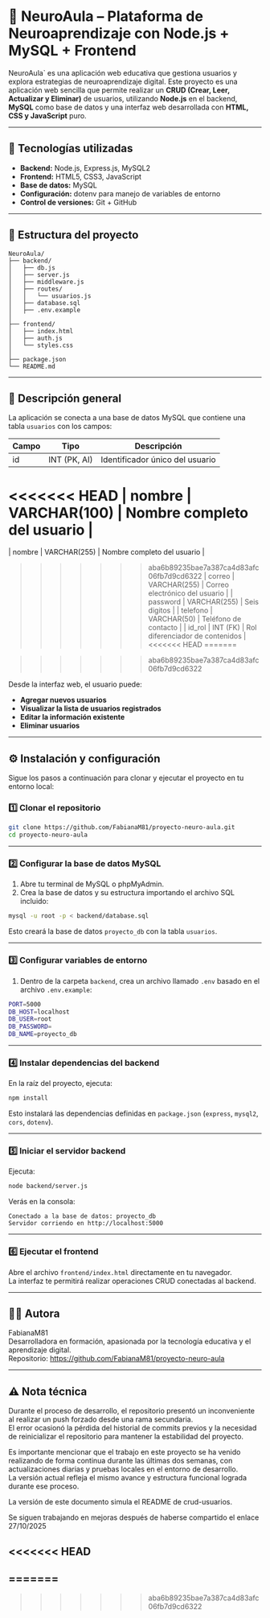 # 🧠 NeuroAula – Plataforma de Neuroaprendizaje con Node.js + MySQL + Frontend

NeuroAula` es una aplicación web educativa que gestiona usuarios y explora estrategias de neuroaprendizaje digital. Este proyecto es una aplicación web sencilla que permite realizar un **CRUD (Crear, Leer, Actualizar y Eliminar)** de usuarios, utilizando **Node.js** en el backend, **MySQL** como base de datos y una interfaz web desarrollada con **HTML, CSS y JavaScript** puro.


---

## 🚀 Tecnologías utilizadas

- **Backend:** Node.js, Express.js, MySQL2  
- **Frontend:** HTML5, CSS3, JavaScript  
- **Base de datos:** MySQL  
- **Configuración:** dotenv para manejo de variables de entorno  
- **Control de versiones:** Git + GitHub  

---

## 📂 Estructura del proyecto

```
NeuroAula/
├── backend/
│   ├── db.js
│   ├── server.js
│   ├── middleware.js
│   ├── routes/
│   │   └── usuarios.js
│   ├── database.sql
│   ├── .env.example
│
├── frontend/
│   ├── index.html
│   ├── auth.js
│   └── styles.css
│
├── package.json
└── README.md
```

---

## 🧾 Descripción general

La aplicación se conecta a una base de datos MySQL que contiene una tabla `usuarios` con los campos:

| Campo | Tipo | Descripción |
|-------|------|--------------|
| id | INT (PK, AI) | Identificador único del usuario |
<<<<<<< HEAD
| nombre | VARCHAR(100) | Nombre completo del usuario |
=======
| nombre | VARCHAR(255) | Nombre completo del usuario |
>>>>>>> aba6b89235bae7a387ca4d83afc06fb7d9cd6322
| correo | VARCHAR(255) | Correo electrónico del usuario |
| password | VARCHAR(255) | Seis digitos |
| telefono | VARCHAR(50) | Teléfono de contacto |
| id_rol | INT (FK) | Rol diferenciador de contenidos |
<<<<<<< HEAD
=======

>>>>>>> aba6b89235bae7a387ca4d83afc06fb7d9cd6322


Desde la interfaz web, el usuario puede:
- **Agregar nuevos usuarios**
- **Visualizar la lista de usuarios registrados**
- **Editar la información existente**
- **Eliminar usuarios**

---

## ⚙️ Instalación y configuración

Sigue los pasos a continuación para clonar y ejecutar el proyecto en tu entorno local:

### 1️⃣ Clonar el repositorio

```bash
git clone https://github.com/FabianaM81/proyecto-neuro-aula.git
cd proyecto-neuro-aula
```

---

### 2️⃣ Configurar la base de datos MySQL

1. Abre tu terminal de MySQL o phpMyAdmin.  
2. Crea la base de datos y su estructura importando el archivo SQL incluido:

```bash
mysql -u root -p < backend/database.sql
```

Esto creará la base de datos `proyecto_db` con la tabla `usuarios`.

---

### 3️⃣ Configurar variables de entorno

1. Dentro de la carpeta `backend`, crea un archivo llamado `.env` basado en el archivo `.env.example`:

```bash
PORT=5000
DB_HOST=localhost
DB_USER=root
DB_PASSWORD=
DB_NAME=proyecto_db
```

---

### 4️⃣ Instalar dependencias del backend

En la raíz del proyecto, ejecuta:

```bash
npm install
```

Esto instalará las dependencias definidas en `package.json` (`express`, `mysql2`, `cors`, `dotenv`).

---

### 5️⃣ Iniciar el servidor backend

Ejecuta:

```bash
node backend/server.js
```

Verás en la consola:

```
Conectado a la base de datos: proyecto_db
Servidor corriendo en http://localhost:5000
```

---

### 6️⃣ Ejecutar el frontend

Abre el archivo `frontend/index.html` directamente en tu navegador.  
La interfaz te permitirá realizar operaciones CRUD conectadas al backend.

---

## 👩‍💻 Autora

FabianaM81  
Desarrolladora en formación, apasionada por la tecnología educativa y el aprendizaje digital.  
Repositorio: https://github.com/FabianaM81/proyecto-neuro-aula

---

## ⚠️ Nota técnica

Durante el proceso de desarrollo, el repositorio presentó un inconveniente al realizar un push forzado desde una rama secundaria.  
El error ocasionó la pérdida del historial de commits previos y la necesidad de reinicializar el repositorio para mantener la estabilidad del proyecto.  

Es importante mencionar que el trabajo en este proyecto se ha venido realizando de forma continua durante las últimas dos semanas, con actualizaciones diarias y pruebas locales en el entorno de desarrollo.  
La versión actual refleja el mismo avance y estructura funcional lograda durante ese proceso.

La versión de este documento simula el README de crud-usuarios.

Se siguen trabajando en mejoras después de haberse compartido el enlace 27/10/2025

<<<<<<< HEAD
---
=======
---
>>>>>>> aba6b89235bae7a387ca4d83afc06fb7d9cd6322
